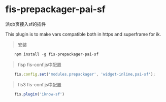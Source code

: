 fis-prepackager-pai-sf
==========================
派qb页接入sf的插件

This plugin is to make vars compatible both in https and superframe for ik.



> 安装

```javascript
    npm install -g fis-prepackager-pai-sf
```

> fisp fis-conf.js中配置

```javascript
    fis.config.set('modules.prepackager', 'widget-inline,pai-sf');
```

> fis3 fis-conf.js中配置

```javascript
    fis.plugin('iknow-sf')
```